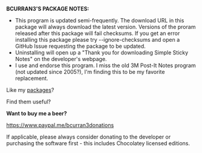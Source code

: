 **BCURRAN3'S PACKAGE NOTES:**

* This program is updated semi-frequently. The download URL in this package will always download the latest version. Versions of the proram released after this package will fail checksums. If you get an error installing this package please try --ignore-checksums and open a GitHub Issue requesting the package to be updated.
* Uninstalling will open up a "Thank you for downloading Simple Sticky Notes" on the developer's webpage.
* I use and endorse this program. I miss the old 3M Post-It Notes program (not updated since 2005?), I'm finding this to be my favorite replacement.

Like my [packages](https://chocolatey.org/profiles/bcurran3)? 

Find them useful?

**Want to buy me a beer?**

https://www.paypal.me/bcurran3donations

If applicable, please always consider donating to the developer or purchasing the software first - this includes Chocolatey licensed editions.
